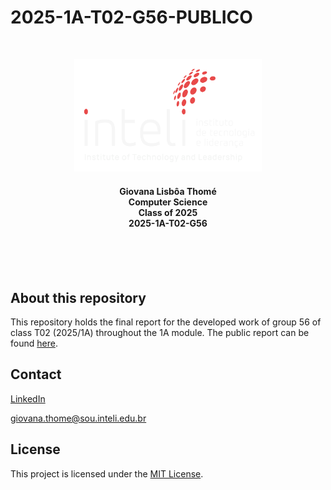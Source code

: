 # 2025-1A-T02-G56-PUBLICO

<br>

<p align="center">
  <img src="img/inteli-logo.png" alt="Protótipo de baixa fidelidade - tela inicial" width="300">
</p>
<h4 align="center">Giovana Lisbôa Thomé <br> Computer Science <br> Class of 2025 <br> 2025-1A-T02-G56</h4>

<br><br><br>

## About this repository

This repository holds the final report for the developed work of group 56 of class T02 (2025/1A) throughout the 1A module. The public report can be found [here](./public-report/public-report-m1.md).

## Contact

[LinkedIn](https://www.linkedin.com/in/giovana-lisboa-thome/)

giovana.thome@sou.inteli.edu.br

## License

This project is licensed under the [MIT License](LICENSE).

